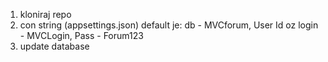 1. kloniraj repo
2. con string (appsettings.json) default je:
   db - MVCforum,
   User Id oz login - MVCLogin,
   Pass - Forum123
4. update database
